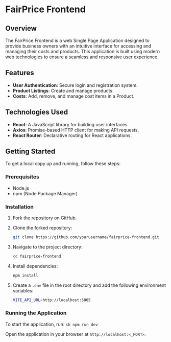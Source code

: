 # FairPrice Frontend

## Overview
The FairPrice Frontend is a web Single Page Application designed to provide business owners with an intuitive interface for accessing and managing their costs and products. This application is built using modern web technologies to ensure a seamless and responsive user experience.

## Features
- **User Authentication**: Secure login and registration system.
- **Product Listings**: Create and manage products.
- **Costs**: Add, remove, and manage cost items in a Product.

## Technologies Used
- **React**: A JavaScript library for building user interfaces.
- **Axios**: Promise-based HTTP client for making API requests.
- **React Router**: Declarative routing for React applications.

## Getting Started
To get a local copy up and running, follow these steps:

### Prerequisites
- Node.js
- npm (Node Package Manager)

### Installation
1. Fork the repository on GitHub.
2. Clone the forked repository:
    ```sh
    git clone https://github.com/yourusername/fairprice-frontend.git
    ```
3. Navigate to the project directory:
    ```sh
    cd fairprice-frontend
    ```
4. Install dependencies:
    ```sh
    npm install
    ```

5. Create a `.env` file in the root directory and add the following environment variables:
    ```sh
    VITE_API_URL=http://localhost:5005
    ```

### Running the Application
To start the application, run:
    ```sh
    npm run dev
    ```

Open the application in your browser at `http://localhost:<_PORT>`.
